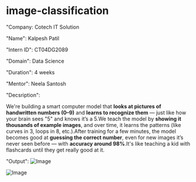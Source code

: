 # image-classification

"Company: Cotech IT Solution

"Name": Kalpesh Patil

"Intern ID": CT04DG2089

"Domain": Data Science

"Duration": 4 weeks

"Mentor": Neela Santosh

"Decsription": 

We're building a smart computer model that **looks at pictures of handwritten numbers (0–9)** and **learns to recognize them** — just like how your brain sees "5" and knows it’s a 5.We teach the model by **showing it thousands of example images**, and over time, it learns the patterns (like curves in 3, loops in 8, etc.).After training for a few minutes, the model becomes good at **guessing the correct number**, even for new images it’s never seen before — with **accuracy around 98%**.It's like teaching a kid with flashcards until they get really good at it.

"Output":
![Image](https://github.com/user-attachments/assets/a2ace487-0816-4151-a252-6c05bd076948)

![Image](https://github.com/user-attachments/assets/f6ba73c7-d9fe-4406-af63-f7e787589b1c)
